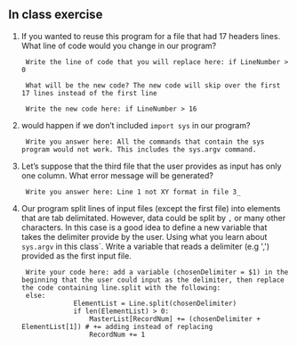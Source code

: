 ## In class exercise

1. If you wanted to reuse this program for a file that had 17 headers lines. What line of code
would you change in our program?

        Write the line of code that you will replace here: if LineNumber > 0

        What will be the new code? The new code will skip over the first 17 lines instead of the first line

        Write the new code here: if LineNumber > 16

2. would happen if we don’t included `import sys` in our program?

        Write you answer here: All the commands that contain the sys program would not work. This includes the sys.argv command.

3. Let’s suppose that the third file that the user provides as input
has only one column. What error message will be generated?

        Write you answer here: Line 1 not XY format in file 3_

4. Our program split lines of input files (except the first file) into elements
that are tab delimitated. However, data could be split by `,` or many other
characters. In this case is a good idea to define a new variable that takes the delimiter
provide by the user. Using what you learn about `sys.argv` in this class`.
Write a variable that reads a delimiter (e.g ',') provided as the first input file.

        Write your code here: add a variable (chosenDelimiter = $1) in the beginning that the user could input as the delimiter, then replace the code containing line.split with the following:
		else:
                    ElementList = Line.split(chosenDelimiter)
                    if len(ElementList) > 0:
                        MasterList[RecordNum] += (chosenDelimiter + ElementList[1]) # += adding instead of replacing
                        RecordNum += 1
				
